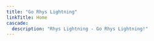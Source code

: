 ```yaml
---
title: "Go Rhys Lightning" 
linkTitle: Home
cascade: 
  description: "Rhys Lightning - Go Rhys Lightning!"
---
```


